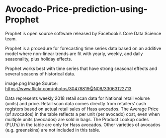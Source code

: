 # Avocado-Price-prediction-using-Prophet

Prophet is open source software released by Facebook’s Core Data Science team.

Prophet is a procedure for forecasting time series data based on an additive model where non-linear trends are fit with yearly, weekly, and daily seasonality, plus holiday effects.

Prophet works best with time series that have strong seasonal effects and several seasons of historical data.

image.png Image Source: https://www.flickr.com/photos/30478819@N08/33063122713

Data represents weekly 2018 retail scan data for National retail volume (units) and price.
Retail scan data comes directly from retailers’ cash registers based on actual retail sales of Hass avocados.
The Average Price (of avocados) in the table reflects a per unit (per avocado) cost, even when multiple units (avocados) are sold in bags.
The Product Lookup codes (PLU’s) in the table are only for Hass avocados. Other varieties of avocados (e.g. greenskins) are not included in this table.
